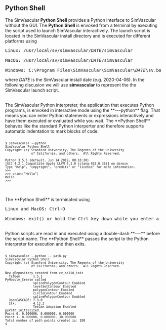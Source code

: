 ## Python Shell ##

The SimVascular **Python Shell** provides a Python interface to SimVascular without the GUI. The **Python Shell** is envoked from a 
terminal by executing the script used to launch SimVascular interactively. The launch script is located in the SimVascular install
directory and is executed for different platforms using 

<pre>
Linux: /usr/local/sv/simvascular/<em>DATE</em>/simvascular 

MacOS: /usr/local/sv/simvascular/<em>DATE</em>/simvascular 

Windows: C:\Program Files\SimVascular\SimVascular\<em>DATE</em>\sv.bat  
</pre>

where <em>DATE</em> is the SimVascular install date (e.g. 2020-04-06). In the following discusion we will use **simvascular** to represent the 
the SimVascular launch script.


<br>
The SimVascular Python interpreter, the application that executes Python programs, is envoked in interactive mode using the **---python** flag.
That means you can enter Python statements or expressions interactively and have them executed or evaluated while you wait.
The **Python Shell** behaves like the standard Python interperter and therefore supports automatic indentation to mark blocks of code. 

<pre>
<div style="font-size:10px">
$ simvascular --python
SimVascular Python Shell
Copyright (c) Stanford University, The Regents of the University
              of California, and others.  All Rights Reserved.

Python 3.5.5 (default, Jun 14 2019, 00:18:30) 
[GCC 4.2.1 Compatible Apple LLVM 8.1.0 (clang-802.0.38)] on darwin
Type "help", "copyright", "credits" or "license" for more information.
>>>
>>> print("Hello")
Hello
>>>
</div>
</pre>


<br>
The **Python Shell** is terminated using 

<pre>
Linux and MacOS: Ctrl-D 

Windows: exit() or hold the Ctrl key down while you enter a Z, then hit the “Enter” key to get back to your Windows command prompt
</pre>


<br>
Python scripts are read in and executed using a double-dash **---** before the script name. The **Python Shell** passes the script to the 
Python interpreter for execution and then exits.

<pre>
<div style="font-size:10px">
$ simvascular --python -- path.py
SimVascular Python Shell
Copyright (c) Stanford University, The Regents of the University
              of California, and others.  All Rights Reserved.

New gRepository created from cv_solid_init
  TetGen:      1.5.1
PyModule_Create called
               splinePolygonContour Enabled
               levelSetContour Enabled
               polygonContour Enabled
               circleContour Enabled
               splinePolygonContour Enabled
  OpenCASCADE: 7.3.0
  Itk:         4.13.2
               TetGen Adaption Enabled
pyPath initialized.
Point 0, 0.000000, 0.000000, 0.000000 
Point 1, 0.000000, 0.000000, 30.000000 
Total number of path points created is: 100 
$
</div>
</pre>


